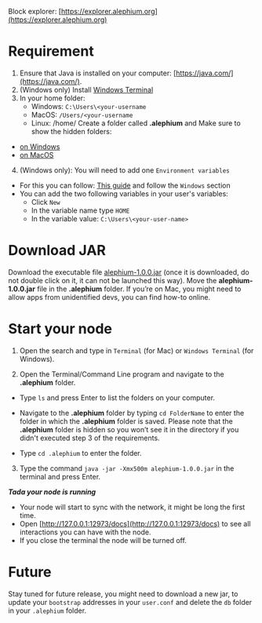 Block explorer: [https://explorer.alephium.org](https://explorer.alephium.org)

# Requirement

1. Ensure that Java is installed on your computer: [https://java.com/](https://java.com/).
2. (Windows only) Install [Windows Terminal](https://www.microsoft.com/p/windows-terminal/9n0dx20hk701)
3. In your home folder:
   - Windows: `C:\Users\<your-username`
   - MacOS: `/Users/<your-username`
   - Linux: /home/<your-username>
 Create a folder called **.alephium** and
 Make sure to show the hidden folders:
 - [on Windows](https://support.microsoft.com/en-us/windows/view-hidden-files-and-folders-in-windows-97fbc472-c603-9d90-91d0-1166d1d9f4b5)
 - [on MacOS](https://www.pcmag.com/how-to/how-to-access-your-macs-hidden-files)
4. (Windows only): You will need to add one `Environment variables`
  * For this you can follow: [This guide](https://java.com/en/download/help/path.html) and follow the `Windows` section
  * You can add the two following variables in your user's variables:
      - Click `New`
      - In the variable name type `HOME`
      - In the variable value: `C:\Users\<your-user-name>`

# Download JAR
Download the executable file [alephium-1.0.0.jar](https://github.com/alephium/alephium/releases/download/v1.0.0/alephium-1.0.0.jar) (once it is downloaded, do not double click on it, it can not be launched this way).
Move the **alephium-1.0.0.jar** file in the **.alephium** folder.
If you’re on Mac, you might need to allow apps from unidentified devs, you can find how-to online.

# Start your node

1. Open the search and type in `Terminal` (for Mac) or `Windows Terminal` (for  Windows).

2. Open the Terminal/Command Line program and navigate to the **.alephium** folder.

* Type `ls` and press Enter to list the folders on your computer.

* Navigate to the **.alephium** folder by typing `cd FolderName` to enter the folder in which the **.alephium** folder is saved. Please note that the **.alephium** folder is hidden so you won’t see it in the directory if you didn't executed step 3 of the requirements.

* Type `cd .alephium` to enter the folder.

3. Type the command `java -jar -Xmx500m alephium-1.0.0.jar` in the terminal and press Enter.

_**Tada your node is running**_

* Your node will start to sync with the network, it might be long the first time.
* Open [http://127.0.0.1:12973/docs](http://127.0.0.1:12973/docs) to see all interactions you can have with the node.
* If you close the terminal the node will be turned off.

# Future

Stay tuned for future release, you might need to download a new jar, to update your `bootstrap` addresses in your `user.conf` and delete the `db` folder in your `.alephium` folder.
